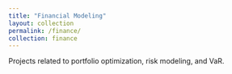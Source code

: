 ```yaml
---
title: "Financial Modeling"
layout: collection
permalink: /finance/
collection: finance
---
```

Projects related to portfolio optimization, risk modeling, and VaR.
